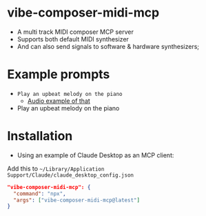 # vibe-composer-midi-mcp

- A multi track MIDI composer MCP server
- Supports both default MIDI synthesizer
- And can also send signals to software & hardware synthesizers;

# Example prompts

- `Play an upbeat melody on the piano`
  - [Audio example of that](/examples/upbeat-piano.wav)
- Play an upbeat melody on the piano

# Installation

- Using an example of Claude Desktop as an MCP client:

Add this to `~/Library/Application Support/Claude/claude_desktop_config.json`

```json
"vibe-composer-midi-mcp": {
  "command": "npx",
  "args": ["vibe-composer-midi-mcp@latest"]
}
```
